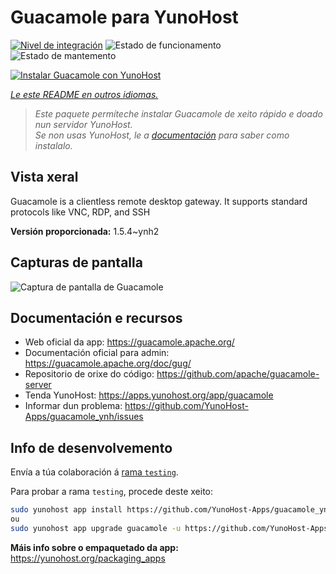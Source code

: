 <!--
NOTA: Este README foi creado automáticamente por <https://github.com/YunoHost/apps/tree/master/tools/readme_generator>
NON debe editarse manualmente.
-->

# Guacamole para YunoHost

[![Nivel de integración](https://dash.yunohost.org/integration/guacamole.svg)](https://ci-apps.yunohost.org/ci/apps/guacamole/) ![Estado de funcionamento](https://ci-apps.yunohost.org/ci/badges/guacamole.status.svg) ![Estado de mantemento](https://ci-apps.yunohost.org/ci/badges/guacamole.maintain.svg)

[![Instalar Guacamole con YunoHost](https://install-app.yunohost.org/install-with-yunohost.svg)](https://install-app.yunohost.org/?app=guacamole)

*[Le este README en outros idiomas.](./ALL_README.md)*

> *Este paquete permíteche instalar Guacamole de xeito rápido e doado nun servidor YunoHost.*  
> *Se non usas YunoHost, le a [documentación](https://yunohost.org/install) para saber como instalalo.*

## Vista xeral

Guacamole is a clientless remote desktop gateway. It supports standard protocols like VNC, RDP, and SSH

**Versión proporcionada:** 1.5.4~ynh2

## Capturas de pantalla

![Captura de pantalla de Guacamole](./doc/screenshots/screenshot1.jpg)

## Documentación e recursos

- Web oficial da app: <https://guacamole.apache.org/>
- Documentación oficial para admin: <https://guacamole.apache.org/doc/gug/>
- Repositorio de orixe do código: <https://github.com/apache/guacamole-server>
- Tenda YunoHost: <https://apps.yunohost.org/app/guacamole>
- Informar dun problema: <https://github.com/YunoHost-Apps/guacamole_ynh/issues>

## Info de desenvolvemento

Envía a túa colaboración á [rama `testing`](https://github.com/YunoHost-Apps/guacamole_ynh/tree/testing).

Para probar a rama `testing`, procede deste xeito:

```bash
sudo yunohost app install https://github.com/YunoHost-Apps/guacamole_ynh/tree/testing --debug
ou
sudo yunohost app upgrade guacamole -u https://github.com/YunoHost-Apps/guacamole_ynh/tree/testing --debug
```

**Máis info sobre o empaquetado da app:** <https://yunohost.org/packaging_apps>
